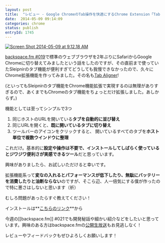```yaml
---
layout: post
title:  "レビュー - Google ChromeのTab操作を快適にするChrome Extension「Tab Aligner」を公開しました"
date:  2014-05-09 09:14:09
categories: chrome
status: publish
entryId: 1745
---
```


<a class='flickr2tag-img' href='https://chrome.google.com/webstore/detail/tab-aligner/cegjnbajkdmaijhcimmajappmimkohhe?hl=ja' title='Screen Shot 2014-05-09 at 9.12.18 AM'><img src='http://farm6.staticflickr.com/5182/14122493976_f63aea23fa_c.jpg' alt='Screen Shot 2014-05-09 at 9.12.18 AM'></a>

[backspace.fm #019](http://backspace.fm/episode/019/)で標準のウェブブラウザを2年ぶりにSafariからGoogle Chromeに切り替えてみましたという話をしたのですが、その直前まで使っていたSleipnirのタブ機能が便利すぎてどうしても我慢できなかったので、久々にChrome拡張機能を作ってみました。その名も[Tab Aligner](https://chrome.google.com/webstore/detail/tab-aligner/cegjnbajkdmaijhcimmajappmimkohhe?hl=ja)!

(といってもSleipnirのタブ機能をChrome機能拡張で実現するのは無理がありすぎるので、あくまでもChromeのタブ機能をちょっとだけ拡張しました。あしからず。)

機能としては至ってシンプルで3つ

1. 同じホストのURLを開いている**タブを自動的に並び替え**
2. 同じURLを開くと、**既に開いているタブに切り替え**
3. ツールバーのアイコンをクリックすると、
開いているすべてのタブを**ホスト単位で複数ウインドウに整理**

これだけ。基本的に**設定や操作は不要で、インストールしてしばらく使っているとジワジワ便利さが実感できるツール**だと思っています。

興味がありましたら、お試しいただけると幸いです。

拡張機能系って**変なの入れるとパフォーマンスが低下したり、無駄にバッテリーを消費したりと油断ならない**のですが、そこら辺、人一倍気にする僕が作ったので特に悪さはしないと思います（祈）

むしろ問題があったらすぐ教えてください！

インストールは**[こちらのリンク](https://chrome.google.com/webstore/detail/tab-aligner/cegjnbajkdmaijhcimmajappmimkohhe?hl=ja)**から

今週の[[backspace.fm]] #021でも開発秘話や細かい紹介などをしたいと思っています。興味のある方はbackspace.fmの[公開生放送](https://www.google.com/calendar/embed?src=je3ul6a9tp9esq6efrouf1ht6c%40group.calendar.google.com&ctz=Japan/Tokyo)もお見逃しなく！

レビューやフィードバックもぜひよろしくお願いします！
